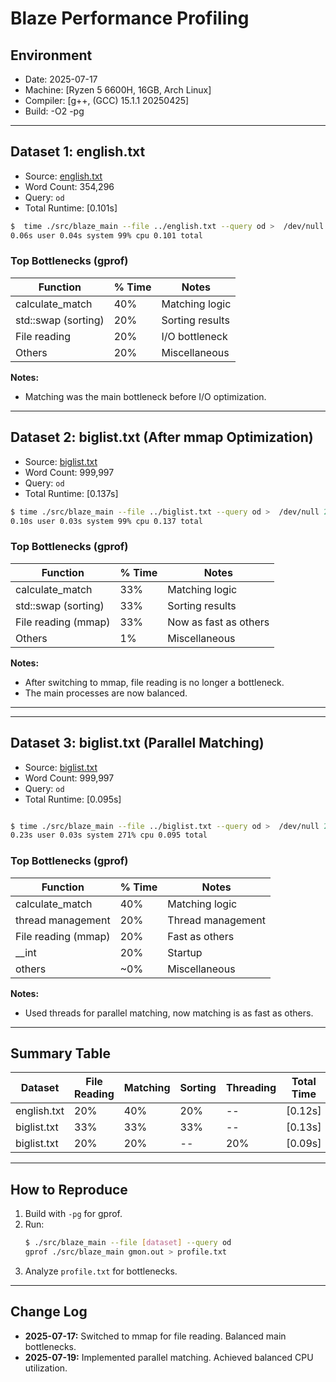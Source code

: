 # Blaze Performance Profiling

## Environment
- Date: 2025-07-17
- Machine: [Ryzen 5 6600H, 16GB, Arch Linux]
- Compiler: [g++, (GCC) 15.1.1 20250425]
- Build: -O2 -pg

---

## Dataset 1: english.txt
- Source: [english.txt](https://raw.githubusercontent.com/kkrypt0nn/wordlists/refs/heads/main/wordlists/languages/english.txt)
- Word Count: 354,296
- Query: `od`
- Total Runtime: [0.101s]
```bash
$  time ./src/blaze_main --file ../english.txt --query od >  /dev/null 2>&1
0.06s user 0.04s system 99% cpu 0.101 total
```
### Top Bottlenecks (gprof)
| Function           | % Time | Notes                |
|--------------------|--------|----------------------|
| calculate_match    | 40%    | Matching logic       |
| std::swap (sorting)| 20%    | Sorting results      |
| File reading       | 20%    | I/O bottleneck       |
| Others             | 20%    | Miscellaneous        |

**Notes:**  
- Matching was the main bottleneck before I/O optimization.

---

## Dataset 2: biglist.txt (After mmap Optimization)
- Source: [biglist.txt](https://github.com/kkrypt0nn/wordlists/raw/refs/heads/main/wordlists/passwords/most_used_passwords.txt)
- Word Count: 999,997
- Query: `od`
- Total Runtime: [0.137s]
```bash 
$ time ./src/blaze_main --file ../biglist.txt --query od >  /dev/null 2>&1
0.10s user 0.03s system 99% cpu 0.137 total
 ```


### Top Bottlenecks (gprof)
| Function           | % Time | Notes                |
|--------------------|--------|----------------------|
| calculate_match    | 33%    | Matching logic       |
| std::swap (sorting)| 33%    | Sorting results      |
| File reading (mmap)| 33%    | Now as fast as others|
| Others             | 1%     | Miscellaneous        |

**Notes:**  
- After switching to mmap, file reading is no longer a bottleneck.
- The main processes are now balanced.

---


---

## Dataset 3: biglist.txt (Parallel Matching)

- Source: [biglist.txt](https://github.com/kkrypt0nn/wordlists/raw/refs/heads/main/wordlists/passwords/most_used_passwords.txt)
- Word Count: 999,997
- Query: `od`
- Total Runtime: [0.095s]
```bash 

$ time ./src/blaze_main --file ../biglist.txt --query od >  /dev/null 2>&1
0.23s user 0.03s system 271% cpu 0.095 total
```
### Top Bottlenecks (gprof)
| Function           | % Time | Notes                |
|--------------------|--------|----------------------|
| calculate_match    | 40%    | Matching logic       |
| thread management  | 20%    | Thread management    |
| File reading (mmap)| 20%    | Fast as others       |
| __int              | 20%    | Startup              |
| others             | ~0%    | Miscellaneous

**Notes:**  
- Used threads for parallel matching, now matching is as fast as others.

---
## Summary Table

| Dataset      | File Reading | Matching | Sorting| Threading | Total Time |
|--------------|-------------|----------|---------|-----------|------------|
| english.txt  | 20%         | 40%      | 20%     |   --      | [0.12s]    |
| biglist.txt  | 33%         | 33%      | 33%     |   --      | [0.13s]    |
| biglist.txt  | 20%         | 20%      | --      |   20%     | [0.09s]    |
  
---

## How to Reproduce

1. Build with `-pg` for gprof.
2. Run:
   ```sh
   $ ./src/blaze_main --file [dataset] --query od
   gprof ./src/blaze_main gmon.out > profile.txt
   ```
3. Analyze `profile.txt` for bottlenecks.

---

## Change Log

- **2025-07-17:** Switched to mmap for file reading. Balanced main bottlenecks.
- **2025-07-19:** Implemented parallel matching. Achieved balanced CPU utilization.
